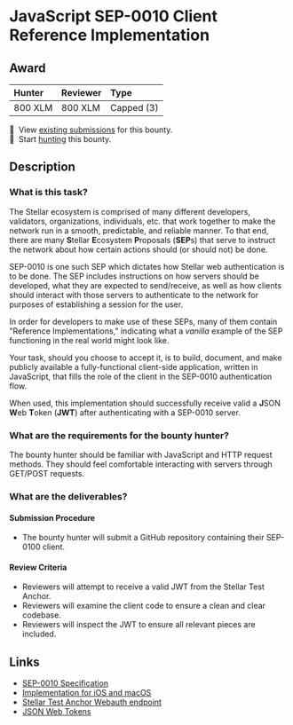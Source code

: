 # JavaScript SEP-0010 Client Reference Implementation

## Award
| Hunter | Reviewer | Type
| :- | :- | :-
| 800 XLM | 800 XLM | Capped (3)

[//]: # (make sure to replace the file-name placeholders `BOUNTY_FILE_NAME_NO_EXTENSION` and `BOUNTY_FILE_NAME_WITH_EXTENSION` in the next two lines with the actual bounty filename)
📜&nbsp; View [existing submissions](https://github.com/tyvdh/stellar-quest-bounties/issues?q=is%3Aissue+label%3Asep10-javascript-client) for this bounty. \
🔵&nbsp; Start [hunting](https://github.com/tyvdh/stellar-quest-bounties/issues/new?assignees=&labels=&template=begin-the-hunt.yml&link=https://github.com/tyvdh/stellar-quest-bounties/blob/main/bounties/level-2/sep10-javascript-client.md) this bounty.

## Description

### What is this task?

The Stellar ecosystem is comprised of many different developers, validators,
organizations, individuals, etc. that work together to make the network run in a
smooth, predictable, and reliable manner. To that end, there are many
**S**tellar **E**cosystem **P**roposals (**SEP**s) that serve to instruct the
network about how certain actions should (or should not) be done.

SEP-0010 is one such SEP which dictates how Stellar web authentication is to be
done. The SEP includes instructions on how servers should be developed, what
they are expected to send/receive, as well as how clients should interact with
those servers to authenticate to the network for purposes of establishing a
session for the user.

In order for developers to make use of these SEPs, many of them contain
"Reference Implementations," indicating what a *vanilla* example of the SEP
functioning in the real world might look like.

Your task, should you choose to accept it, is to build, document, and make
publicly available a fully-functional client-side application, written in
JavaScript, that fills the role of the client in the SEP-0010 authentication
flow.

When used, this implementation should successfully receive valid a **J**SON
**W**eb **T**oken (**JWT**) after authenticating with a SEP-0010 server.

### What are the requirements for the bounty hunter?

The bounty hunter should be familiar with JavaScript and HTTP request methods.
They should feel comfortable interacting with servers through GET/POST requests.

### What are the deliverables?

#### Submission Procedure

  - The bounty hunter will submit a GitHub repository containing their SEP-0100
    client.

#### Review Criteria

  - Reviewers will attempt to receive a valid JWT from the Stellar Test Anchor.
  - Reviewers will examine the client code to ensure a clean and clear codebase.
  - Reviewers will inspect the JWT to ensure all relevant pieces are included.

## Links

- [SEP-0010 Specification](https://github.com/stellar/stellar-protocol/blob/master/ecosystem/sep-0010.md)
- [Implementation for iOS and macOS](https://github.com/Soneso/stellar-ios-mac-sdk/blob/master/README.md#8-stellar-web-authentication)
- [Stellar Test Anchor Webauth endpoint](https://testanchor.stellar.org/auth)
- [JSON Web Tokens](https://jwt.io/)
